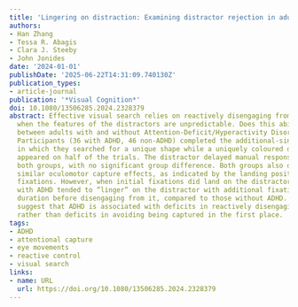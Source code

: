 ```yaml
---
title: 'Lingering on distraction: Examining distractor rejection in adults with ADHD'
authors:
- Han Zhang
- Tessa R. Abagis
- Clara J. Steeby
- John Jonides
date: '2024-01-01'
publishDate: '2025-06-22T14:31:09.740130Z'
publication_types:
- article-journal
publication: '*Visual Cognition*'
doi: 10.1080/13506285.2024.2328379
abstract: Effective visual search relies on reactively disengaging from distractors
  when the features of the distractors are unpredictable. Does this ability differ
  between adults with and without Attention-Deficit/Hyperactivity Disorder (ADHD)?.
  Participants (36 with ADHD, 46 non-ADHD) completed the additional-singleton task,
  in which they searched for a unique shape while a uniquely coloured distractor unpredictably
  appeared on half of the trials. The distractor delayed manual response times in
  both groups, with no significant group difference. Both groups also demonstrated
  similar oculomotor capture effects, as indicated by the landing position of initial
  fixations. However, when initial fixations did land on the distractor, participants
  with ADHD tended to “linger” on the distractor with additional fixations and longer
  duration before disengaging from it, compared to those without ADHD. These results
  suggest that ADHD is associated with deficits in reactively disengaging from distractions
  rather than deficits in avoiding being captured in the first place.
tags:
- ADHD
- attentional capture
- eye movements
- reactive control
- visual search
links:
- name: URL
  url: https://doi.org/10.1080/13506285.2024.2328379
---
```


